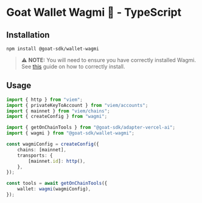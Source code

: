 # Goat Wallet Wagmi 🐐 - TypeScript

## Installation
```
npm install @goat-sdk/wallet-wagmi
```

> ⚠️ **NOTE:** You will need to ensure you have correctly installed Wagmi. See [this](https://wagmi.sh/core/installation) guide on how to correctly install.

## Usage
```typescript
import { http } from "viem";
import { privateKeyToAccount } from "viem/accounts";
import { mainnet } from "viem/chains";
import { createConfig } from "wagmi";

import { getOnChainTools } from "@goat-sdk/adapter-vercel-ai";
import { wagmi } from "@goat-sdk/wallet-wagmi";

const wagmiConfig = createConfig({
    chains: [mainnet],
    transports: {
        [mainnet.id]: http(),
    },
});

const tools = await getOnChainTools({
    wallet: wagmi(wagmiConfig),
});

```
